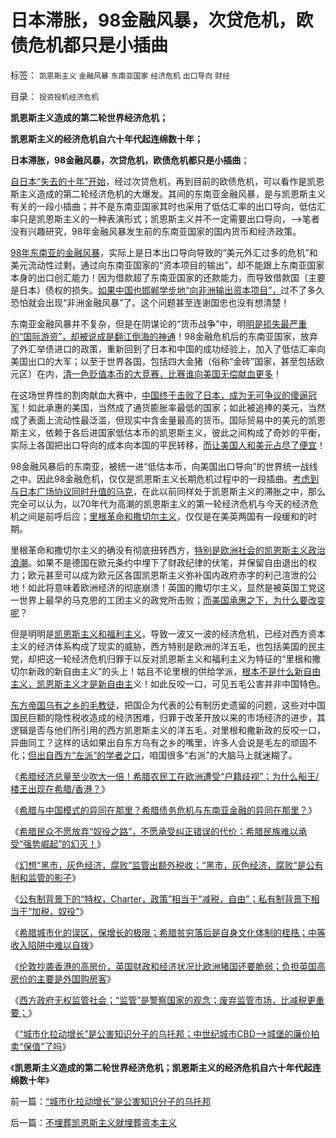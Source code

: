# 日本滞胀，98金融风暴，次贷危机，欧债危机都只是小插曲

标签： `凯恩斯主义` `金融风暴` `东南亚国家` `经济危机` `出口导向` `财经` 

目录： `投资投机经济危机`

**凯恩斯主义造成的第二轮世界经济危机；**

**凯恩斯主义的经济危机自六十年代起连绵数十年；**

**日本滞胀，98金融风暴，次贷危机，欧债危机都只是小插曲**；



[自日本“失去的十年”开始](../../../2010/5/3/“失去的十年”是日本老百姓物美价廉的十年.md)，经过次贷危机，再到目前的欧债危机，可以看作是凯恩斯主义造成的第二轮经济危机的大爆发。其间的东南亚金融风暴，是与凯恩斯主义有关的一段小插曲；并不是东南亚国家其时也采用了低估汇率的出口导向，低估汇率只是凯恩斯主义的一种表演形式；凯恩斯主义并不一定需要出口导向，——>笔者没有兴趣研究，98年金融风暴发生前的东南亚国家的国内货币和经济政策。

[98年东南亚的金融风暴](../../../2009/4/29/98金融危机教训：高估汇率民众可以得益吗？.md)，实际上是日本出口导向导致的“美元外汇过多的危机”和美元流动性过剩，通过向东南亚国家的“资本项目的输出”，却不能跟上东南亚国家本身的出口创汇能力！因为借款超了东南亚国家的还款能力，而导致借款国（主要是日本）债权的损失。[如果中国也邯郸学步地“向非洲输出资本项目”，](../../../2012/2/7/谢国忠先生缺乏货币和投资的经济学常识.md)过不了多久恐怕就会出现“非洲金融风暴”了。这个问题甚至连谢国忠也没有想清楚！

东南亚金融风暴并不复杂，但是在阴谋论的“货币战争”中，明[明是损失最严重的“国际游资”，却被说成是翻江倒海的神通](../../../2009/4/29/98东南亚金融危机欧美国际资本赚钱了吗.md)！98金融危机后的东南亚国家，放弃了外汇举债进口的政策，重新回到了日本和中国的成功经验上，加入了低估汇率向美国出口的大军；以至于世界各国，包括四大金猪（俗称“金砖”国家，甚至包括欧元区）在内，[清一色贬值本币的大竞赛，比赛谁向美国无偿献血更多](../../../2010/5/3/美国历史上最可笑的对手.md)！

在这场世界性的割肉献血大赛中，[中国终于击败了日本，成为无可争议的傻逼冠军](../../../2010/5/15/乱世和血性和东亚傻逼大赛史.md)！如此承惠的美国，当然成了通货膨胀率最低的国家；如此被追捧的美元，当然成了表面上流动性最泛滥，但现实中含金量最高的货币。国际贸易中的美元的凯恩斯主义，依赖于各后进国家低估本币的凯恩斯主义，彼此之间构成了奇妙的平衡，实际上各国把出口导向的成本向本国的平民转移，[而让美国人和美元占尽了便宜](../../../2007/11/26/中国以超出历史所有战争损失的代价背走了世界通胀.md)！

98金融风暴后的东南亚，被统一进“低估本币，向美国出口导向”的世界统一战线之中。因此98金融危机，仅仅是凯恩斯主义长期危机过程中的一段插曲。[考虑到与日本广场协议同时升值的马克](../../../2011/1/17/广场协议德国马克和日元的冰火两重天.md)，在此以前同样处于凯恩斯主义的滞胀之中，那么完全可以认为，以70年代为高潮的凯恩斯主义的第一轮经济危机与今天的经济危机之间是前呼后应；[里根革命和撒切尔主义](../../../2011/8/12/里根减税灭苏联.md)，仅仅是在美英两国有一段缓和的时期。

里根革命和撒切尔主义的确没有彻底扭转西方，[特别是欧洲社会的凯恩斯主义政治浪潮](../../../2012/7/15/西方国家折腾财政危机，债务危机，滥发货币；已经有几千年；.md)。如果不是德国在欧元条约中埋下了财政纪律的伏笔，并保留自由退出的权力；欧元甚至可以成为欧元区各国凯恩斯主义弥补国内政府赤字的利己渲泄的公地！如此将意味着欧洲经济的彻底崩溃！英国的撒切尔主义，显然是被英国工党这一世界上最早的马克思的工团主义的政党所击败；[而美国承惠之下，为什么要改变呢](../../../2012/7/14/美国产业“空心化”，美国储备“实心化”.md)？

但是明明是[凯恩斯主义和福利主义](../../../2012/1/17/“资本积累”本质就是凯恩斯主义;欧洲殖民主义流程.md)，导致一波又一波的经济危机，已经对西方资本主义的经济体系构成了现实的威胁，西方特别是欧洲的洋五毛，也包括美国的民主党，却把这一轮经济危机归罪于以反对凯恩斯主义和福利主义为特征的“里根和撒切尔新政的新自由主义”的头上！姑且不论里根的供给学派，[根本不是什么新自由主义，凯恩斯主义才是新自由主](../../../2011/12/10/道德经济学的“公平与效率”和亚当斯密的“自由精神”.md)义！如此反咬一口，可见五毛公害并非中国特色。

[东方帝国乌有之乡的毛教徒](http://darthvad.blog.sohu.com/213507490.html)，把国企为代表的公有制历史遗留的问题，这些对中国国民巨额的隐性税收造成的经济困难，归罪于改革开放以来的市场经济的进步，其逻辑是否与他们所引用的西方凯恩斯主义的洋五毛，对里根和撒新政的反咬一口，异曲同工？这样的话如果出自东方乌有之乡的嘴里，许多人会说是毛左的顽固不化；[但出自西方“左派”的学者之口](../../../2012/1/30/达沃斯论坛倒打一耙.md)，咱国很多“右派”的大脑马上就迷糊了。

《[希腊经济总量至少吹大一倍！希腊农民工在欧洲遭受“户籍歧视”；为什么船王/楼王出现在希腊/香港？](../../../2012/9/3/希腊GDP吹大了多少倍？希腊船王李嘉诚.md)》

《[希腊与中国模式的异同在那里？希腊债务危机与东南亚金融的异同在那里？](../../../2012/9/5/希腊的模式如何演变成欧债危机？.md)》

《[希腊民众不愿放弃“奴役之路”，不愿承受纠正错误的代价；希腊民族难以承受“强势崛起”的幻灭！](../../../2012/9/5/希腊人民难以承受“强势崛起”的幻灭！.md)》

《[幻想“黑市，灰色经济，腐败”监管出额外税收；“黑市，灰色经济，腐败”是公有制和监管的影子](../../../2012/9/5/幻想“黑市，灰色经济，腐败”能榨出额外税收.md)》

《[公有制背景下的“特权，Charter，政策”相当于“减税，自由”；私有制背景下相当于“加税，奴役”](../../../2012/9/6/傻逼绝对可以“胜天”.md)》

《[希腊城市化的误区，保增长的极限；希腊贫穷落后是自身文化体制的桎梏；中等收入陷阱中难以自拨](../../../2012/9/14/希腊城市化的误区，保增长的极限；.md)》

《[伦敦抄袭香港的高房价，英国财政和经济状况比欧洲猪国还要脆弱；负担英国高房价的主要是外国购房客](../../../2012/9/14/伦敦抄袭香港的高房价，由外国炒楼团负担.md)》

《[西方政府无权监管社会；“监管”是警察国家的观念；废弃监管市场，比减税更重要；](../../../2012/9/14/西方政府无权监管社会；“监管”是警察国家的观念.md)》

《[“城市化拉动增长”是公害知识分子的乌托邦；中世纪城市CBD——>城堡的廉价拍卖“保值”了吗](../../../2012/9/15/“城市化拉动增长”是公害知识分子的乌托邦.md)》

《**凯恩斯主义造成的第二轮世界经济危机；凯恩斯主义的经济危机自六十年代起连绵数十年**》

前一篇：[“城市化拉动增长”是公害知识分子的乌托邦](../../../2012/9/15/“城市化拉动增长”是公害知识分子的乌托邦.md)

后一篇：[不埋葬凯恩斯主义就埋葬资本主义](../../../2012/9/15/不埋葬凯恩斯主义就埋葬资本主义.md)